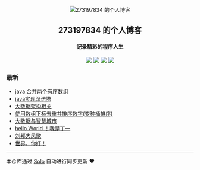 <p align="center"><img alt="273197834 的个人博客" src="https://static.b3log.org/images/brand/solo-32.png"></p><h2 align="center">
273197834 的个人博客
</h2>

<h4 align="center">记录精彩的程序人生</h4>
<p align="center"><a title="273197834 的个人博客" target="_blank" href="https://github.com/273197834/solo-blog"><img src="https://img.shields.io/github/last-commit/273197834/solo-blog.svg?style=flat-square&color=FF9900"></a>
<a title="GitHub repo size in bytes" target="_blank" href="https://github.com/273197834/solo-blog"><img src="https://img.shields.io/github/repo-size/273197834/solo-blog.svg?style=flat-square"></a>
<a title="Solo Version" target="_blank" href="https://github.com/b3log/solo/releases"><img src="https://img.shields.io/badge/solo-3.6.5-f1e05a.svg?style=flat-square&color=blueviolet"></a>
<a title="Hits" target="_blank" href="https://github.com/b3log/hits"><img src="https://hits.b3log.org/273197834/solo-blog.svg"></a></p>

### 最新

* [java 合并两个有序数组](https://www.justdy.com/articles/2019/10/31/1572516431462.html)
* [java实现汉诺塔](https://www.justdy.com/articles/2019/10/22/1571744965114.html)
* [大数据架构相关](https://www.justdy.com/articles/2019/10/15/1571116794162.html)
* [使用数组下标去重并排序数字(变种桶排序)](https://www.justdy.com/articles/2019/10/15/1571104467392.html)
* [大数据与智慧城市](https://www.justdy.com/articles/2019/10/14/1571029510024.html)
* [hello World ！我是丁一](https://www.justdy.com/articles/2019/10/12/1570895316218.html)
* [刘邦大风歌](https://www.justdy.com/articles/2019/10/12/1570895194602.html)
* [世界，你好！](https://www.justdy.com/hello-solo)



---

本仓库通过 [Solo](https://github.com/b3log/solo) 自动进行同步更新 ❤️ 